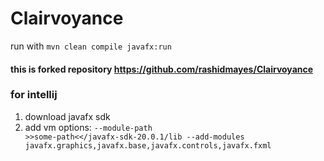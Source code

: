 # Clairvoyance

run with <code>mvn clean compile javafx:run</code>

#### this is forked repository https://github.com/rashidmayes/Clairvoyance

### for intellij
1. download javafx sdk
2. add vm options:
<code>--module-path >>some-path<</javafx-sdk-20.0.1/lib --add-modules javafx.graphics,javafx.base,javafx.controls,javafx.fxml</code>